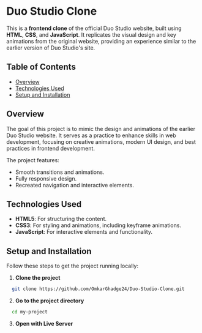 # Duo Studio Clone

This is a **frontend clone** of the official Duo Studio website, built using **HTML**, **CSS**, and **JavaScript**. It replicates the visual design and key animations from the original website, providing an experience similar to the earlier version of Duo Studio's site.

## Table of Contents

- [Overview](#overview)
- [Technologies Used](#technologies-used)
- [Setup and Installation](#setup-and-installation)

## Overview

The goal of this project is to mimic the design and animations of the earlier Duo Studio website. It serves as a practice to enhance skills in web development, focusing on creative animations, modern UI design, and best practices in frontend development.

The project features:
- Smooth transitions and animations.
- Fully responsive design.
- Recreated navigation and interactive elements.

## Technologies Used

- **HTML5**: For structuring the content.
- **CSS3**: For styling and animations, including keyframe animations.
- **JavaScript**: For interactive elements and functionality.

## Setup and Installation

Follow these steps to get the project running locally:

1. **Clone the project**

  ```bash
    git clone https://github.com/OmkarGhadge24/Duo-Studio-Clone.git
  ```

2. **Go to the project directory**

  ```bash
    cd my-project
  ```

3. **Open with Live Server**
